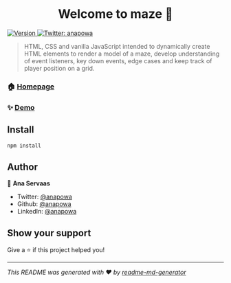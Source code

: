 <h1 align="center">Welcome to maze 👋</h1>
<p>
  <a href="https://www.npmjs.com/package/maze" target="_blank">
    <img alt="Version" src="https://img.shields.io/npm/v/maze.svg">
  </a>
  <a href="https://twitter.com/anapowa" target="_blank">
    <img alt="Twitter: anapowa" src="https://img.shields.io/twitter/follow/anapowa.svg?style=social" />
  </a>
</p>

> HTML, CSS and vanilla JavaScript intended to dynamically create HTML elements to render a model of a maze, develop understanding of event listeners, key down events, edge cases and keep track of player position on a grid. 

### 🏠 [Homepage](https://github.com/anapowa/maze)

### ✨ [Demo](https://anapowa.github.io/maze/)

## Install

```sh
npm install
```

## Author

👤 **Ana Servaas**

* Twitter: [@anapowa](https://twitter.com/anapowa)
* Github: [@anapowa](https://github.com/anapowa)
* LinkedIn: [@anapowa](https://www.linkedin.com/in/anapowa/)

## Show your support

Give a ⭐️ if this project helped you!

***
_This README was generated with ❤️ by [readme-md-generator](https://github.com/kefranabg/readme-md-generator)_